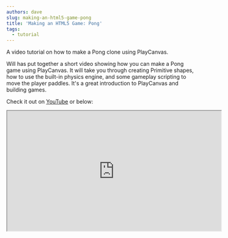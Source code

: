 ```yaml
---
authors: dave
slug: making-an-html5-game-pong
title: 'Making an HTML5 Game: Pong'
tags:
  - tutorial
---
```


A video tutorial on how to make a Pong clone using PlayCanvas.

Will has put together a short video showing how you can make a Pong game using PlayCanvas. It will take you through creating Primitive shapes, how to use the built-in physics engine, and some gameplay scripting to move the player paddles. It's a great introduction to PlayCanvas and building games.

Check it out on [YouTube](https://www.youtube.com/watch?v=oeR-flW-ojw) or below:

<div className="iframe-container">
    <iframe loading="lazy" width="560" height="315" src="https://www.youtube.com/embed/oeR-flW-ojw" title="YouTube video player" allow="accelerometer; autoplay; clipboard-write; encrypted-media; gyroscope; picture-in-picture" allowfullscreen></iframe>
</div>
